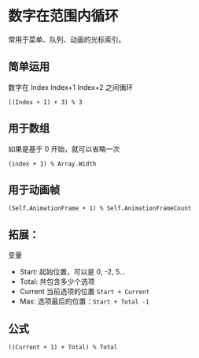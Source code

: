 # 数字在范围内循环

常用于菜单、队列、动画的光标索引。

## 简单运用
数字在 Index Index+1 Index+2 之间循环
```
((Index + 1) + 3) % 3
```

## 用于数组
如果是基于 0 开始，就可以省略一次
```
(index + 1) % Array.Width
```

## 用于动画帧
```
(Self.AnimationFrame + 1) % Self.AnimationFrameCount
```

## 拓展：
变量
- Start: 起始位置，可以是 0, -2, 5...
- Total: 共包含多少个选项
- Current 当前选项的位置 `Start + Current`
- Max: 选项最后的位置：`Start + Total -1`
  
## 公式
```
((Current + 1) + Total) % Total
```
